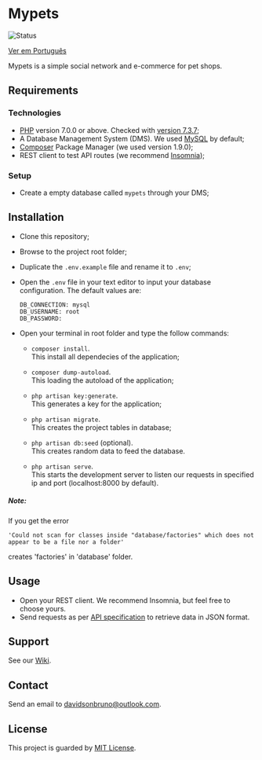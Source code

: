 # Mypets

![Status](https://img.shields.io/badge/status-deprecated-red)

[Ver em Português](README.pt-br.md)

Mypets is a simple social network and e-commerce for pet shops.

## Requirements

### Technologies

- [PHP](https://www.php.net/downloads.php) version 7.0.0 or above. Checked with [version 7.3.7](https://www.php.net/releases/);
- A Database Management System (DMS). We used [MySQL](https://dev.mysql.com/downloads/installer/) by default;
- [Composer](https://getcomposer.org/download/) Package Manager (we used version 1.9.0);
- REST client to test API routes (we recommend [Insomnia](https://insomnia.rest/download/));

### Setup

- Create a empty database called `mypets` through your DMS;

## Installation

- Clone this repository;
- Browse to the project root folder;
- Duplicate the `.env.example` file and rename it to `.env`; 
- Open the `.env` file in your text editor to input your database configuration. The default values are:

  ```
  DB_CONNECTION: mysql
  DB_USERNAME: root
  DB_PASSWORD: 
  ```
  
- Open your terminal in root folder and type the follow commands:

  - `composer install`.  
     This install all dependecies of the application;
     
  - `composer dump-autoload`.  
     This loading the autoload of the application;

  - `php artisan key:generate`.  
     This generates a key for the application;

  - `php artisan migrate`.  
     This creates the project tables in database;
     
  - `php artisan db:seed` (optional).  
     This creates random data to feed the database.
     
  - `php artisan serve`.  
     This starts the development server to listen our requests in specified ip and port (localhost:8000 by default).
     
##### Note:

If you get the error
```
'Could not scan for classes inside "database/factories" which does not appear to be a file nor a folder'
```
creates 'factories' in 'database' folder.

## Usage
- Open your REST client. We recommend Insomnia, but feel free to choose yours.
- Send requests as per [API specification](https://github.com/davidsonbrsilva/mypets/wiki/Api) to retrieve data in JSON format.

## Support

See our [Wiki](https://github.com/davidsonbrsilva/mypets/wiki).

## Contact

Send an email to <davidsonbruno@outlook.com>.

## License

This project is guarded by [MIT License](LICENSE.md).
